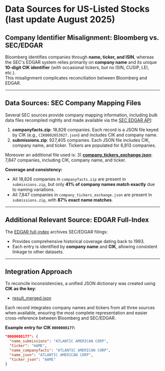 # Data Sources for US-Listed Stocks (last update August 2025)

## Company Identifier Misalignment: Bloomberg vs. SEC/EDGAR
Bloomberg identifies companies through **name, ticker, and ISIN**, whereas the SEC's EDGAR system relies primarily on **company name** and its unique **10-digit CIK identifier** (with occasional tickers, but no ISIN, CUSIP, LEI, etc.).  
This misalignment complicates reconciliation between Bloomberg and EDGAR.

---

## Data Sources: SEC Company Mapping Files
Several SEC sources provide company mapping information, including bulk data files recompiled nightly and made available via the [SEC EDGAR API](https://www.sec.gov/edgar/searchedgar/companysearch.html):

1) **companyfacts.zip**: 18,826 companies. Each record is a JSON file keyed by CIK (e.g., `CIK0002053927.json`) and includes CIK and company name.  
2) **submissions.zip**: 927,405 companies. Each JSON file includes CIK, company name, and ticker. Tickers are populated for 6,813 companies. 

Moreover an additional file used is:
3) **[company_tickers_exchange.json](https://www.sec.gov/files/company_tickers_exchange.json)**: 7,847 companies, including CIK, company name, and ticker.  

**Coverage and consistency:**
- All 18,826 companies in `companyfacts.zip` are present in `submissions.zip`, but only **41% of company names match exactly** due to naming variations.  
- All 7,847 companies in `company_tickers_exchange.json` are present in `submissions.zip`, with **87% exact name matches**.

---

## Additional Relevant Source: EDGAR Full-Index
The [EDGAR full-index](https://www.sec.gov/Archives/edgar/full-index/) archives SEC/EDGAR filings:  
- Provides comprehensive historical coverage dating back to 1993.  
- Each entry is identified by **company name** and **CIK**, allowing consistent linkage to other datasets.  

---

## Integration Approach
To reconcile inconsistencies, a unified JSON dictionary was created using **CIK as the key**:  
- [result_merged.json](https://gtocchi.github.io/edgar_merged_json/result_merged.json)  

Each record integrates company names and tickers from all three sources when available, ensuring the most complete representation and easier cross-reference between Bloomberg and SEC/EDGAR.  

**Example entry for CIK `0000008177`:**

```json
"0000008177": {
  "name_submissions": "ATLANTIC AMERICAN CORP",
  "ticker": "AAME",
  "name_companyfacts": "ATLANTIC AMERICAN CORP",
  "name_json": "ATLANTIC AMERICAN CORP",
  "ticker_json": "AAME"
}
